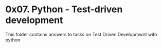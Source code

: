 # 0x07. Python - Test-driven development
This folder contains answers to tasks on Test Driven Developmwnt with python
